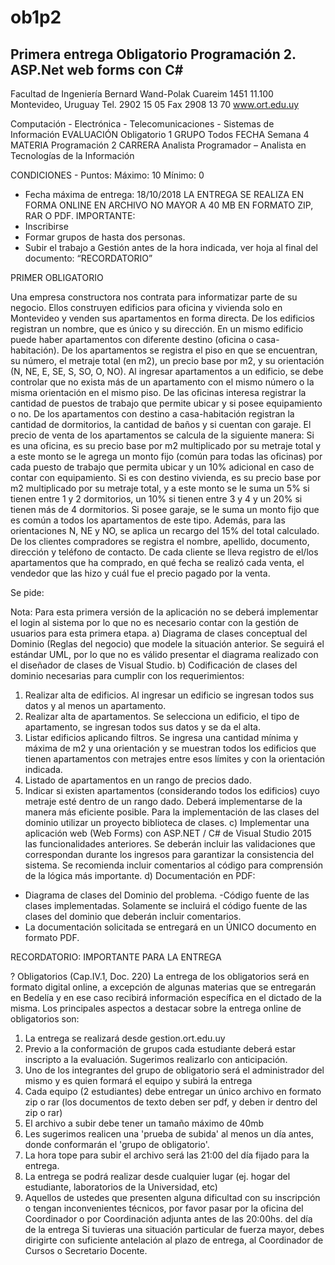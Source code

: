 # ob1p2
Primera entrega Obligatorio Programación 2. ASP.Net web forms con C#
--------------------------------------------------------------------
Facultad de Ingeniería
Bernard Wand-Polak
Cuareim 1451
11.100 Montevideo, Uruguay
Tel. 2902 15 05 Fax 2908 13 70
www.ort.edu.uy

Computación - Electrónica - Telecomunicaciones - Sistemas de Información
EVALUACIÓN Obligatorio 1 GRUPO Todos FECHA Semana 4
MATERIA Programación 2
CARRERA Analista Programador – Analista en Tecnologías de la Información

CONDICIONES - Puntos: Máximo: 10 Mínimo: 0
- Fecha máxima de entrega: 18/10/2018
LA ENTREGA SE REALIZA EN FORMA ONLINE EN ARCHIVO NO MAYOR A 40 MB EN FORMATO
ZIP, RAR O PDF.
IMPORTANTE:
- Inscribirse
- Formar grupos de hasta dos personas.
- Subir el trabajo a Gestión antes de la hora indicada, ver hoja al final del documento: “RECORDATORIO”

PRIMER OBLIGATORIO

Una empresa constructora nos contrata para informatizar parte de su negocio. Ellos construyen edificios para
oficina y vivienda solo en Montevideo y venden sus apartamentos en forma directa. De los edificios registran
un nombre, que es único y su dirección. En un mismo edificio puede haber apartamentos con diferente destino
(oficina o casa-habitación). De los apartamentos se registra el piso en que se encuentran, su número, el
metraje total (en m2), un precio base por m2, y su orientación (N, NE, E, SE, S, SO, O, NO). Al ingresar
apartamentos a un edificio, se debe controlar que no exista más de un apartamento con el mismo número o la
misma orientación en el mismo piso. De las oficinas interesa registrar la cantidad de puestos de trabajo que
permite ubicar y si posee equipamiento o no. De los apartamentos con destino a casa-habitación registran la
cantidad de dormitorios, la cantidad de baños y si cuentan con garaje.
El precio de venta de los apartamentos se calcula de la siguiente manera:
Si es una oficina, es su precio base por m2 multiplicado por su metraje total y a este monto se le agrega un
monto fijo (común para todas las oficinas) por cada puesto de trabajo que permita ubicar y un 10% adicional en
caso de contar con equipamiento.
Si es con destino vivienda, es su precio base por m2 multiplicado por su metraje total, y a este monto se le
suma un 5% si tienen entre 1 y 2 dormitorios, un 10% si tienen entre 3 y 4 y un 20% si tienen más de 4
dormitorios. Si posee garaje, se le suma un monto fijo que es común a todos los apartamentos de este tipo.
Además, para las orientaciones N, NE y NO, se aplica un recargo del 15% del total calculado.
De los clientes compradores se registra el nombre, apellido, documento, dirección y teléfono de contacto. De
cada cliente se lleva registro de el/los apartamentos que ha comprado, en qué fecha se realizó cada venta, el
vendedor que las hizo y cuál fue el precio pagado por la venta.

Se pide:

Nota: Para esta primera versión de la aplicación no se deberá implementar el login al sistema por lo que no es
necesario contar con la gestión de usuarios para esta primera etapa.
a) Diagrama de clases conceptual del Dominio (Reglas del negocio) que modele la situación anterior.
Se seguirá el estándar UML, por lo que no es válido presentar el diagrama realizado con el diseñador de
clases de Visual Studio.
b) Codificación de clases del dominio necesarias para cumplir con los requerimientos:
1. Realizar alta de edificios. Al ingresar un edificio se ingresan todos sus datos y al menos un
apartamento.
2. Realizar alta de apartamentos. Se selecciona un edificio, el tipo de apartamento, se ingresan
todos sus datos y se da el alta.
3. Listar edificios aplicando filtros. Se ingresa una cantidad mínima y máxima de m2 y una
orientación y se muestran todos los edificios que tienen apartamentos con metrajes entre esos
límites y con la orientación indicada.
4. Listado de apartamentos en un rango de precios dado.
5. Indicar si existen apartamentos (considerando todos los edificios) cuyo metraje esté dentro
de un rango dado. Deberá implementarse de la manera más eficiente posible.
Para la implementación de las clases del dominio utilizar un proyecto biblioteca de clases.
c) Implementar una aplicación web (Web Forms) con ASP.NET / C# de Visual Studio 2015 las
funcionalidades anteriores.
Se deberán incluir las validaciones que correspondan durante los ingresos para garantizar la
consistencia del sistema.
Se recomienda incluir comentarios al código para comprensión de la lógica más importante.
d) Documentación en PDF:
- Diagrama de clases del Dominio del problema.
-Código fuente de las clases implementadas. Solamente se incluirá el código fuente de las clases del
dominio que deberán incluir comentarios.
- La documentación solicitada se entregará en un ÚNICO documento en formato PDF.

RECORDATORIO: IMPORTANTE PARA LA ENTREGA

? Obligatorios (Cap.IV.1, Doc. 220)
La entrega de los obligatorios será en formato digital online, a excepción de algunas materias que se entregarán
en Bedelía y en ese caso recibirá información específica en el dictado de la misma.
Los principales aspectos a destacar sobre la entrega online de obligatorios son:
1. La entrega se realizará desde gestion.ort.edu.uy
2. Previo a la conformación de grupos cada estudiante deberá estar inscripto a la evaluación. Sugerimos
realizarlo con anticipación.
3. Uno de los integrantes del grupo de obligatorio será el administrador del mismo y es quien formará
el equipo y subirá la entrega
4. Cada equipo (2 estudiantes) debe entregar un único archivo en formato zip o rar (los documentos de
texto deben ser pdf, y deben ir dentro del zip o rar)
5. El archivo a subir debe tener un tamaño máximo de 40mb
6. Les sugerimos realicen una 'prueba de subida' al menos un día antes, donde conformarán el 'grupo
de obligatorio'.
7. La hora tope para subir el archivo será las 21:00 del día fijado para la entrega.
8. La entrega se podrá realizar desde cualquier lugar (ej. hogar del estudiante, laboratorios de la
Universidad, etc)
9. Aquellos de ustedes que presenten alguna dificultad con su inscripción o tengan inconvenientes técnicos,
por favor pasar por la oficina del Coordinador o por Coordinación adjunta antes de las 20:00hs. del día
de la entrega
Si tuvieras una situación particular de fuerza mayor, debes dirigirte con suficiente antelación al plazo de entrega,
al Coordinador de Cursos o Secretario Docente.
